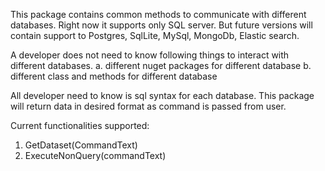 ﻿
This package contains common methods to communicate with different databases. Right now it supports only SQL server. But future versions will contain support to Postgres, SqlLite, MySql, MongoDb, Elastic search.

A developer does not need to know following things to interact with different databases. 
a. different nuget packages for different database
b. different class and methods for different database

All developer need to know is sql syntax for each database. This package will return data in desired format as command is passed from user.

Current functionalities supported:
1. GetDataset(CommandText)
2. ExecuteNonQuery(commandText)
